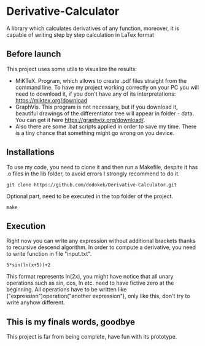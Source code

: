# Derivative-Calculator
A library which calculates derivatives of any function, moreover, it is capable of writing step by step calculation in LaTex format

## Before launch
This project uses some utils to visualize the results:
- MiKTeX. Program, which allows to create .pdf files straight from the command line. To have my project working correctly on your PC you will need to download it, if you don't have any of its interpretations: https://miktex.org/download
- GraphVis. This program is not necessary, but if you download it, beautiful drawings of the differentiator tree will appear in folder - data. You can get it here https://graphviz.org/download/.
- Also there are some .bat scripts applied in order to save my time. There is a tiny chance that something might go wrong on you device.

## Installations
To use my code, you need to clone it and then run a Makefile, despite it has .o files in the lib folder, to avoid errors I strongly recommend to do it.
~~~
git clone https://github.com/dodokek/Derivative-Calculator.git
~~~
Optional part, need to be executed in the top folder of the project.
~~~
make
~~~
## Execution
Right now you can write any expression without additional brackets thanks to recursive descend algorithm. In order to compute a derivative, you need to write function in file "input.txt".  
~~~
5*sin(ln(x+5))+2
~~~
This format represents ln(2x), you might have notice that all unary operations such as sin, cos, ln etc. need to have fictive zero at the beginning. All operations have to be written like ("expression")operation("another expression"), only like this, don't try to write anyhow different.

## This is my finals words, goodbye
This project is far from being complete, have fun with its prototype.

